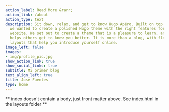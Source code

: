 ```yaml
---
action_label: Read More &rarr;
action_link: /about
action_type: text
description: Sit down, relax, and get to know Hugo Apéro. Built on top of Blogophonic,
  we wanted to create a polished Hugo theme with the right features for a true personal
  website. We set out to create a theme that is a pleasure to learn, and one that
  helps others get to know you better. It is more than a blog, with flexible custom
  layouts that help you introduce yourself online.
image_left: false
images:
- img/profile_pic.jpg
show_action_link: true
show_social_links: true
subtitle: Mi primer blog
text_align_left: true
title: Jose Fuentes
type: home
---
```


** index doesn't contain a body, just front matter above.
See index.html in the layouts folder **
